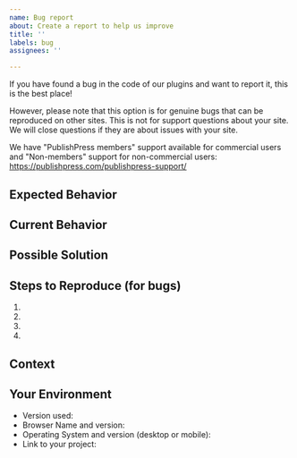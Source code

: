 ```yaml
---
name: Bug report
about: Create a report to help us improve
title: ''
labels: bug
assignees: ''

---
```


<!--- Your issue may already be reported! -->
<!--- Please search on the [issue track](../) before creating one. -->

If you have found a bug in the code of our plugins and want to report it, this is the best place! 

However, please note that this option is for genuine bugs that can be reproduced on other sites. This is not for support questions about your site. We will close questions if they are about issues with your site.

We have "PublishPress members" support available for commercial users and "Non-members" support for non-commercial users: https://publishpress.com/publishpress-support/

## Expected Behavior

<!--- If you're describing a bug, tell us what should happen -->
<!--- If you're suggesting a change/improvement, tell us how it should work -->

## Current Behavior

<!--- If describing a bug, tell us what happens instead of the expected behavior -->
<!--- If suggesting a change/improvement, explain the difference from current behavior -->

## Possible Solution

<!--- Not obligatory, but suggest a fix/reason for the bug, -->
<!--- or ideas how to implement the addition or change -->

## Steps to Reproduce (for bugs)

<!--- Provide a link to a live example, or an unambiguous set of steps to -->
<!--- reproduce this bug. Include code to reproduce, if relevant -->
1.
2.
3.
4.

## Context

<!--- How has this issue affected you? What are you trying to accomplish? -->
<!--- Providing context helps us come up with a solution that is most useful in the real world -->

## Your Environment

<!--- Include as many relevant details about the environment you experienced the bug in -->

* Version used:
* Browser Name and version:
* Operating System and version (desktop or mobile):
* Link to your project:
